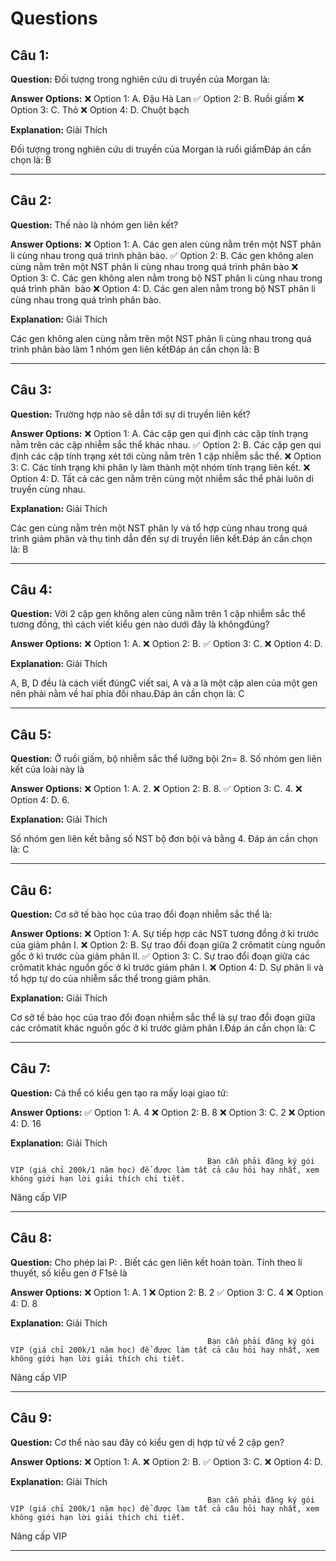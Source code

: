 # Questions

## Câu 1:

**Question:** Đối tượng trong nghiên cứu di truyền của Morgan là:

**Answer Options:**
❌ Option 1: A. Đậu Hà Lan
✅ Option 2: B. Ruồi giấm
❌ Option 3: C. Thỏ
❌ Option 4: D. Chuột bạch

**Explanation:** Giải Thích


Đối tượng trong nghiên cứu di truyền của Morgan là ruồi giấmĐáp án cần chọn là: B

---

## Câu 2:

**Question:** Thế nào là nhóm gen liên kết?

**Answer Options:**
❌ Option 1: A. Các gen alen cùng nằm trên một NST phân li cùng nhau trong quá trình phân bào.
✅ Option 2: B. Các gen không alen cùng nằm trên một NST phân li cùng nhau trong quá trình phân bào
❌ Option 3: C. Các gen không alen nằm trong bộ NST phân li cùng nhau trong quá trình phân  bào
❌ Option 4: D. Các gen alen nằm trong bộ NST phân li cùng nhau trong quá trình phân bào.

**Explanation:** Giải Thích


Các gen không alen cùng nằm trên một NST phân li cùng nhau trong quá trình phân bào làm 1 nhóm gen liên kếtĐáp án cần chọn là: B

---

## Câu 3:

**Question:** Trường hợp nào sẽ dẫn tới sự di truyền liên kết?

**Answer Options:**
❌ Option 1: A. Các cặp gen qui định các cặp tính trạng nằm trên các cặp nhiễm sắc thể khác nhau.
✅ Option 2: B. Các cặp gen qui định các cặp tính trạng xét tới cùng nằm trên 1 cặp nhiễm sắc thể.
❌ Option 3: C. Các tính trạng khi phân ly làm thành một nhóm tính trạng liên kết.
❌ Option 4: D. Tất cả các gen nằm trên cùng một nhiễm sắc thể phải luôn di truyền cùng nhau.

**Explanation:** Giải Thích


Các gen cùng nằm trên một NST phân ly và tổ hợp cùng nhau trong quá trình giảm phân và thụ tinh dẫn đến sự di truyền liên kết.Đáp án cần chọn là: B

---

## Câu 4:

**Question:** Với 2 cặp gen không alen cùng nằm trên 1 cặp nhiễm sắc thể tương đồng, thì cách viết kiểu gen nào dưới đây là khôngđúng?

**Answer Options:**
❌ Option 1: A.
❌ Option 2: B.
✅ Option 3: C.
❌ Option 4: D.

**Explanation:** Giải Thích


A, B, D đều là cách viết đúngC viết sai, A và a là một cặp alen của một gen nên phải nằm về hai phía đối nhau.Đáp án cần chọn là: C

---

## Câu 5:

**Question:** Ở ruồi giấm, bộ nhiễm sắc thể lưỡng bội 2n= 8. Số nhóm gen liên kết của loài này là

**Answer Options:**
❌ Option 1: A. 2.
❌ Option 2: B. 8.
✅ Option 3: C. 4.
❌ Option 4: D. 6.

**Explanation:** Giải Thích


Số nhóm gen liên kết bằng số NST bộ đơn bội và bằng 4. Đáp án cần chọn là: C

---

## Câu 6:

**Question:** Cơ sở tế bào học của trao đổi đoạn nhiễm sắc thể là:

**Answer Options:**
❌ Option 1: A. Sự tiếp hợp các NST tương đồng ở kì trước của giảm phân I.
❌ Option 2: B. Sự trao đổi đoạn giữa 2 crômatit cùng nguồn gốc ở kì trước của giảm phân II.
✅ Option 3: C. Sự trao đổi đoạn giữa các crômatit khác nguồn gốc ở kì trước giảm phân I.
❌ Option 4: D. Sự phân li và tổ hợp tự do của nhiễm sắc thể trong giảm phân.

**Explanation:** Giải Thích


Cơ sở tế bào học của trao đổi đoạn nhiễm sắc thể là sự trao đổi đoạn giữa các crômatit khác nguồn gốc ở kì trước giảm phân I.Đáp án cần chọn là: C

---

## Câu 7:

**Question:** Cá thể có kiểu gen tạo ra mấy loại giao tử:

**Answer Options:**
✅ Option 1: A. 4
❌ Option 2: B. 8
❌ Option 3: C. 2
❌ Option 4: D. 16

**Explanation:** Giải Thích




                                                Bạn cần phải đăng ký gói VIP (giá chỉ 200k/1 năm học) để được làm tất cả câu hỏi hay nhất, xem không giới hạn lời giải thích chi tiết.
                                            

Nâng cấp VIP

---

## Câu 8:

**Question:** Cho phép lai P: . Biết các gen liên kết hoàn toàn. Tính theo lí thuyết, số kiểu gen ở F1sẽ là

**Answer Options:**
❌ Option 1: A. 1
❌ Option 2: B. 2
✅ Option 3: C. 4
❌ Option 4: D. 8

**Explanation:** Giải Thích




                                                Bạn cần phải đăng ký gói VIP (giá chỉ 200k/1 năm học) để được làm tất cả câu hỏi hay nhất, xem không giới hạn lời giải thích chi tiết.
                                            

Nâng cấp VIP

---

## Câu 9:

**Question:** Cơ thể nào sau đây có kiểu gen dị hợp tử về 2 cặp gen?

**Answer Options:**
❌ Option 1: A.
❌ Option 2: B.
✅ Option 3: C.
❌ Option 4: D.

**Explanation:** Giải Thích




                                                Bạn cần phải đăng ký gói VIP (giá chỉ 200k/1 năm học) để được làm tất cả câu hỏi hay nhất, xem không giới hạn lời giải thích chi tiết.
                                            

Nâng cấp VIP

---

